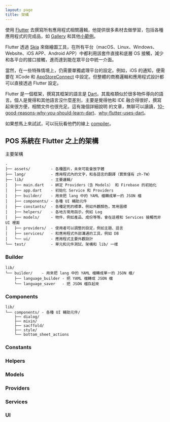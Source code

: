 ```yaml
---
layout: page
title: 架構
---
```


使用 [Flutter](https://flutter.dev) 去撰寫所有應用程式相關邏輯，他提供很多素材去做學習，包括各種應用程式的完成品，如 [Gallery](https://github.com/flutter/gallery) 和其他[小範例](https://github.com/flutter/samples)。

Flutter 透過 [Skia](https://skia.org) 來做繪圖工具，在所有平台（macOS、Linux、Windows、Website、iOS APP、Android APP）中都利用該套件直接和底層 OS 接觸，減少和各平台的接口接觸，進而達到能在眾平台中統一介面。

當然，在一些特殊情境上，仍需要單獨處理平台的設定。例如，iOS 的通知，便需要在 XCode 和 [AppStoreConnect](http://appstoreconnect.apple.com) 中設定。但整體的商務邏輯和應用程式設計都可以直接透過 Flutter 設定。

Flutter 是一個框架，撰寫其框架的語言是 [Dart](https://dart.dev)，其風格類似於很多物件導向的語言。個人是覺得和其他語言沒什麼差別，主要是覺得他和 IDE 融合得很好，撰寫起來很方便，相關文件也很充足。這有幾個詳細說明 的文章，無聊可以讀讀，[10-good-reasons-why-you-should-learn-dart](https://medium.com/hackernoon/10-good-reasons-why-you-should-learn-dart-4b257708a332)、[why-flutter-uses-dart](https://hackernoon.com/why-flutter-uses-dart-dd635a054ebf)。

如果想馬上來試試，可以玩玩看他們的線上 [compiler](https://dartpad.dev/?null_safety=true)。

## POS 系統在 Flutter 之上的架構

主要架構

```
.
├── assets/         - 各種圖片，未來可能會放字體
├── lang/           - 應用程式內的文字，和各語言的翻譯（實質僅有 zh-TW）
├── lib/            - 主要邏輯/
│   ├── main.dart   - 綁定 Providers（含 Models） 和 Firebase 的初始化
│   ├── app.dart    - 初始化 Service 和 Providers
│   ├── builder/    - 用來把 lang 中的 YAML 檔轉成單一的 JSON 檔
│   ├── components/ - 各種 UI 輔助元件
│   ├── constants/  - 各種定死的標準，例如外觀顏色，常用圖標
│   ├── helpers/    - 各地方常用函示，例如 Log
│   ├── models/     - 物件，例如產品、成份等等。會在這裡和 Services 接觸而非 UI 裡面
│   ├── providers/  - 使用者可以調整的設定，例如主題、語言
│   ├── services/   - 和應用程式外部溝通的工具，例如 DB
│   └── ui/         - 應用程式主要外觀設計
└── test/           - 單元和元件測試，架構和 lib/ 一樣
```

### Builder

```
lib/
└── builder/    - 用來把 lang 中的 YAML 檔轉成單一的 JSON 檔/
    ├── language_builder - 把 YAML 檔轉成 JSON 檔
    └── language_saver   - 把 JSON 檔存起來
```

### Components

```
lib/
└── components/ - 各種 UI 輔助元件/
    ├── dialog/
    ├── mixin/
    ├── sacffold/
    ├── style/
    └── bottom_sheet_actions
```

### Constants

### Helpers

### Models

### Providers

### Services

### UI
